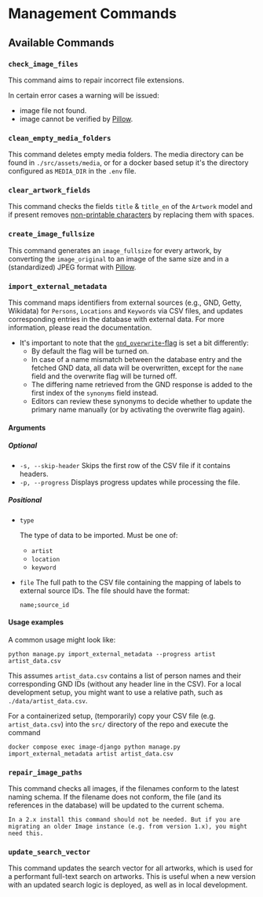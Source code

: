# Management Commands

## Available Commands

### `check_image_files`

This command aims to repair incorrect file extensions.

In certain error cases a warning will be issued:

- image file not found.
- image cannot be verified by [Pillow](https://pypi.org/project/pillow/).

### `clean_empty_media_folders`

This command deletes empty media folders. The media directory can be found in `./src/assets/media`, or for a docker based setup it's the directory configured as `MEDIA_DIR` in the `.env` file.

### `clear_artwork_fields`

This command checks the fields `title` & `title_en` of the `Artwork` model and if present removes [non-printable characters](<https://docs.python.org/3/library/stdtypes.html#:~:text=str.isprintable()>) by replacing them with spaces.

### `create_image_fullsize`

This command generates an `image_fullsize` for every artwork, by converting the `image_original` to an image of the same size and in a (standardized) JPEG format with [Pillow](https://pypi.org/project/pillow/).

### `import_external_metadata`

This command maps identifiers from external sources (e.g., GND, Getty, Wikidata) for `Persons`, `Locations` and `Keywords` via CSV files, and updates corresponding entries in the database with external data. For more information, please read the [](external_metadata.md) documentation.

- It's important to note that the [`gnd_overwrite`-flag](external_metadata.md#overwrite-mechanism) is set a bit differently:
  - By default the flag will be turned on.
  - In case of a name mismatch between the database entry and the fetched GND data, all data will be overwritten, except for the `name` field and the overwrite flag will be turned off.
  - The differing name retrieved from the GND response is added to the first index of the `synonyms` field instead.
  - Editors can review these synonyms to decide whether to update the primary name manually (or by activating the overwrite flag again).

#### Arguments

##### Optional

- `-s, --skip-header`
  Skips the first row of the CSV file if it contains headers.
- `-p, --progress`
  Displays progress updates while processing the file.

##### Positional

- `type`

  The type of data to be imported. Must be one of:

  - `artist`
  - `location`
  - `keyword`

- `file`
  The full path to the CSV file containing the mapping of labels to external source IDs. The file should have the format:

  `name;source_id`

#### Usage examples

A common usage might look like:

`python manage.py import_external_metadata --progress artist artist_data.csv`

This assumes `artist_data.csv` contains a list of person names and their corresponding GND IDs (without any header line in the CSV). For a local development setup, you might want to use a relative path, such as `./data/artist_data.csv`.

For a containerized setup, (temporarily) copy your CSV file (e.g. `artist_data.csv`) into the `src/` directory of the repo and execute the command

`docker compose exec image-django python manage.py import_external_metadata artist artist_data.csv`

### `repair_image_paths`

This command checks all images, if the filenames conform to the latest naming schema. If the filename does not conform, the file (and its references in the database) will be updated to the current schema.

```{note}
In a 2.x install this command should not be needed. But if you are migrating an older Image instance (e.g. from version 1.x), you might need this.
```

### `update_search_vector`

This command updates the search vector for all artworks, which is used for a performant full-text search on artworks. This is useful when a new version with an updated search logic is deployed, as well as in local development.
